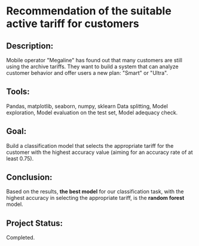 # Recommendation of the suitable active tariff for customers
## Description:
Mobile operator "Megaline" has found out that many customers are still using the archive tariffs. They want to build a system that can analyze customer behavior and offer users a new plan: "Smart" or "Ultra".
## Tools:
Pandas, matplotlib, seaborn, numpy, sklearn
Data splitting, Model exploration, Model evaluation on the test set, Model adequacy check.
## Goal:
Build a classification model that selects the appropriate tariff for the customer with the highest accuracy value (aiming for an accuracy rate of at least 0.75).
## Conclusion:
Based on the results, **the best model** for our classification task, with the highest accuracy in selecting the appropriate tariff, is the **random forest** model. 
## Project Status:
Completed.
